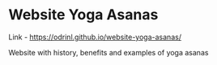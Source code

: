 # Website Yoga Asanas
Link - https://odrinl.github.io/website-yoga-asanas/

Website with history, benefits and examples of yoga asanas
